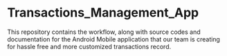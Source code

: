# Transactions_Management_App
This repository contains the workflow, along with source codes and documentation for the Android Mobile application that our team is creating for hassle free and more customized transactions record. 
